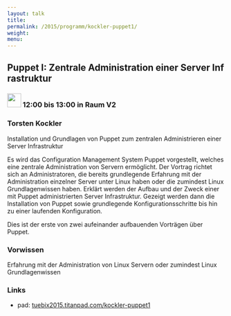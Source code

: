 ```yaml
---
layout: talk
title:
permalink: /2015/programm/kockler-puppet1/
weight: 
menu:
---
```

## Puppet&nbsp;I:&nbsp;Zentrale&nbsp;Administration&nbsp;einer&nbsp;Server&nbsp;Infrastruktur

### <img height = "32" src="../../../images/talk.svg"> 12:00 bis 13:00 in Raum V2

### Torsten&nbsp;Kockler

Installation und Grundlagen von Puppet zum zentralen Administrieren einer Server Infrastruktur

Es wird das Configuration Management System Puppet vorgestellt, welches eine zentrale Administration von Servern ermöglicht.
Der Vortrag richtet sich an Administratoren, die bereits grundlegende Erfahrung mit der Administration einzelner Server unter Linux haben oder die zumindest Linux Grundlagenwissen haben.
Erklärt werden der Aufbau und der Zweck einer mit Puppet administrierten Server Infrastruktur.
Gezeigt werden dann die Installation von Puppet sowie grundlegende Konfigurationsschritte bis hin zu einer laufenden Konfiguration.

Dies ist der erste von zwei aufeinander aufbauenden Vorträgen über Puppet.

### Vorwissen

Erfahrung mit der Administration von Linux Servern oder zumindest Linux Grundlagenwissen

### Links

- pad: <a href="https://tuebix2015.titanpad.com/kockler-puppet1" target="_blank">tuebix2015.titanpad.com/kockler-puppet1</a>
